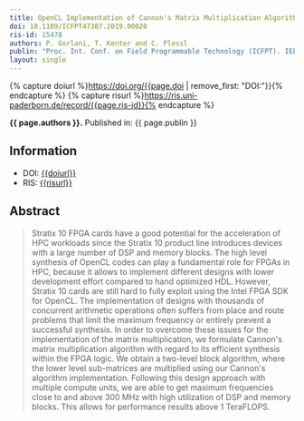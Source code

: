 ```yaml
---
title: OpenCL Implementation of Cannon's Matrix Multiplication Algorithm on Intel Stratix 10 FPGAs
doi: 10.1109/ICFPT47387.2019.00020
ris-id: 15478
authors: P. Gorlani, T. Kenter and C. Plessl
publin: "Proc. Int. Conf. on Field Programmable Technology (ICFPT). IEEE Computer Society, Dec. 2019, pages 99–107."
layout: single
---
```

<!-- Leave as is, let Jekyll do the work. -->
{% capture doiurl %}https://doi.org/{{page.doi | remove_first: "DOI:"}}{% endcapture %}
{% capture risurl %}https://ris.uni-paderborn.de/record/{{page.ris-id}}{% endcapture %}

<html><p><b>{{ page.authors }}.</b> Published in: {{ page.publin }}</p></html>

## Information

* DOI: <a href="{{doiurl}}">{{doiurl}}</a>
* RIS: <a href="{{risurl}}">{{risurl}}</a>

<!-- Change abstract -->
## Abstract
>Stratix 10 FPGA cards have a good potential for the acceleration of HPC workloads since the Stratix 10 product line introduces devices with a large number of DSP and memory blocks. The high level synthesis of OpenCL codes can play a fundamental role for FPGAs in HPC, because it allows to implement different designs with lower development effort compared to hand optimized HDL. However, Stratix 10 cards are still hard to fully exploit using the Intel FPGA SDK for OpenCL. The implementation of designs with thousands of concurrent arithmetic operations often suffers from place and route problems that limit the maximum frequency or entirely prevent a successful synthesis. In order to overcome these issues for the implementation of the matrix multiplication, we formulate Cannon's matrix multiplication algorithm with regard to its efficient synthesis within the FPGA logic. We obtain a two-level block algorithm, where the lower level sub-matrices are multiplied using our Cannon's algorithm implementation. Following this design approach with multiple compute units, we are able to get maximum frequencies close to and above 300 MHz with high utilization of DSP and memory blocks. This allows for performance results above 1 TeraFLOPS.
